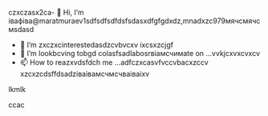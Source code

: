 czxczasx2ca- 👋 Hi, I’m івафіва@maratmuraev1sdfsdfsdfdsfsdasxdfgfgdxdz,mnadxzc979мячсмячсмsdasd
- 👀 I’m zxczxcinterestedasdzcvbvcxv ixcsxzcjgf
- 💞️ I’m lookbcving tobgd colasfsadlabosrвіамсчимate on ...vvkjcxvxcvxcv
- 📫 How to reazxvdsfdch me ...adfczxcasvfvccvbacxzccv
xzcxzcdsffdsadzіваівамсчмсчваіваіxv
<!---dsvause itszxc `README.mj;jkb hcxz/` (this file) apfbdpears on your GitHub profile.
You can click the Preview link to take a look at your changes.

sfvcxbcxvcxvsdf
--->lkmlk
ccac
